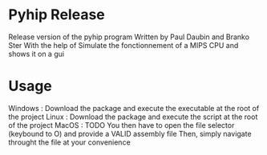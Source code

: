 # Pyhip Release
Release version of the pyhip program
Written by Paul Daubin and Branko Ster
With the help of 
Simulate the fonctionnement of a MIPS CPU and shows it on a gui
# Usage 
Windows : Download the package and execute the executable at the root of the project
Linux : Download the package and execute the script at the root of the project 
MacOS : TODO
You then have to open the file selector (keybound to O) and provide a VALID assembly file
Then, simply navigate throught the file at your convenience
